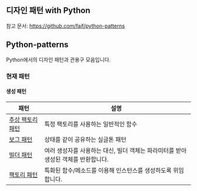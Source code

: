 ## 디자인 패턴 with Python

참고 문서: https://github.com/faif/python-patterns

## Python-patterns

Python에서의 디자인 패턴과 관용구 모음입니다.

### 현재 패턴

#### 생성 패턴

| 패턴                                                                                                                                       | 설명                   |
|------------------------------------------------------------------------------------------------------------------------------------------|----------------------|
| [추상 팩토리 패턴](https://github.com/cwadven/design-patterns-with-python/blob/master/creational_patterns/abstract_factory/abstract_factory.md) | 특정 팩토리를 사용하는 일반적인 함수 |
| [보그 패턴](https://github.com/cwadven/design-patterns-with-python/blob/master/creational_patterns/borg/borg.md)                             | 상태를 같이 공유하는 실글톤 패턴   |
| [빌더 패턴](https://github.com/cwadven/design-patterns-with-python/blob/master/creational_patterns/builder/builder.md)                       | 여러 생성자를 사용하는 대신, 빌더 객체는 파라미터를 받아 생성된 객체를 반환합니다. |
| [팩토리 패턴](https://github.com/cwadven/design-patterns-with-python/blob/master/creational_patterns/factory/factory.md)                      | 특화된 함수/메소드를 이용해 인스턴스를 생성하도록 위임합니다. |
